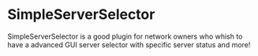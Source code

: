# SimpleServerSelector
SimpleServerSelector is a good plugin for network owners who whish to have a advanced GUI server selector with specific server status and more!
